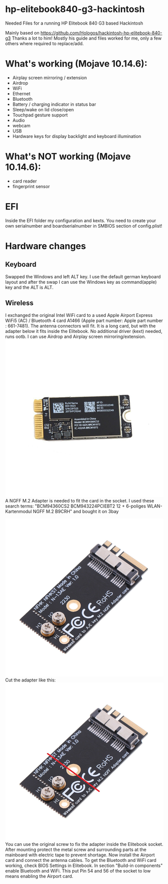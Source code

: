 # hp-elitebook840-g3-hackintosh
Needed Files for a running HP Elitebook 840 G3 based Hackintosh

Mainly based on
https://github.com/Hologos/hackintosh-hp-elitebook-840-g3
Thanks a lot to him! Mostly his guide and files worked for me, only a few others where required to replace/add. 

# What's working (Mojave 10.14.6):
- Airplay screen mirroring / extension
- Airdrop
- WiFi
- Ethernet
- Bluetooth
- Battery / charging indicator in status bar
- Sleep/wake on lid close/open
- Touchpad gesture support
- Audio
- webcam
- USB
- Hardware keys for display backlight and keyboard illumination

# What's NOT working (Mojave 10.14.6):
- card reader
- fingerprint sensor

# EFI
Inside the EFI folder my configuration and kexts. You need to create your own serialnumber and boardserialnumber in SMBIOS section of config.plist!

# Hardware changes

Keyboard
--------
Swapped the Windows and left ALT key. I use the default german keyboard layout and after the swap I can use the Windows key as command(apple) key and the ALT is ALT.

Wireless
--------
I exchanged the original Intel WiFi card to a used Apple Airport Express WiFi5 (AC) / Bluetooth 4 card A1466 (Apple part number: Apple part number : 661-7481). The antenna connectors will fit. It is a long card, but with the adapter below it fits inside the Elitebook. No additional driver (kext) needed, runs ootb. I can use Airdrop and Airplay screen mirroring/extension.
![Pic1](pics/AppleAirportA1466.jpg)
A NGFF M.2 Adapter is needed to fit the card in the socket. I used these search terms: "BCM94360CS2 BCM943224PCIEBT2 12 + 6-poliges WLAN-Kartenmodul NGFF M.2 B9CRH" and bought it on 3bay

![Pic2](pics/NGFFadapter.jpg)
Cut the adapter like this:
![Pic2](pics/NGFFadapter2.jpg)
You can use the original screw to fix the adapter inside the Elitebook socket. After mounting protect the metal screw and surrounding parts at the mainboard with electric tape to prevent shortage. Now install the Airport card and connect the antenna cables.
To get the Bluetooth and WiFi card working, check BIOS Settings in Elitebook. In section "Build-in components" enable Bluetooth and WiFi. This put Pin 54 and 56 of the socket to low means enabling the Airport card.
